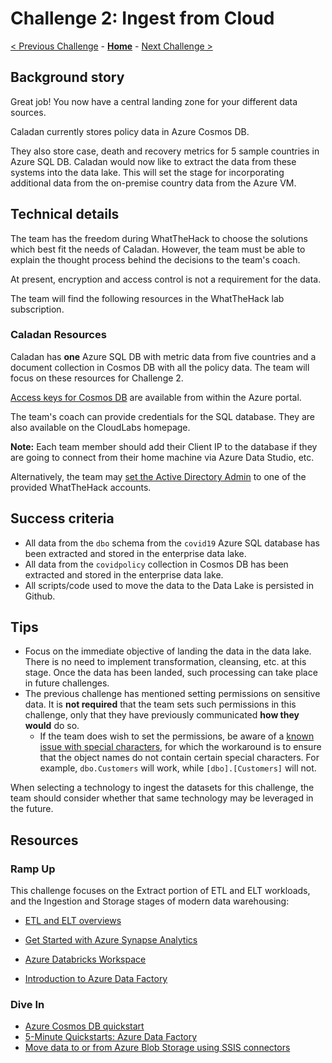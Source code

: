 # Challenge 2: Ingest from Cloud

[< Previous Challenge](./01-Provision.md) - **[Home](../README.md)** - [Next Challenge >](./03-OnPremIngest.md)

## Background story

Great job! You now have a central landing zone for your different data sources.  

Caladan currently stores policy data in
Azure Cosmos DB.

They also store case, death and recovery metrics for 5 sample countries in Azure SQL DB.  Caladan would now like to extract the data from these systems into the data lake.
This will set the stage for incorporating additional data from the on-premise country data from the Azure VM.

## Technical details

The team has the freedom during WhatTheHack to choose the solutions which best fit the needs of Caladan.
However, the team must be able to explain the thought process behind the decisions to the team's coach.

At present, encryption and access control is not a requirement for the data.

The team will find the following resources in the WhatTheHack lab subscription.

### Caladan Resources

Caladan has **one** Azure SQL DB with metric data from five countries and a document collection in Cosmos DB with all the policy data.
The team will focus on these resources for Challenge 2.

[Access keys for Cosmos DB](https://docs.microsoft.com/en-us/azure/cosmos-db/secure-access-to-data)
are available from within the Azure portal.

The team's coach can provide credentials for the SQL database. They are also available on the CloudLabs homepage. 

**Note:** Each team member should add their Client IP to the database if they are going to connect from their home machine via Azure Data Studio, etc.  

Alternatively, the team may [set the Active Directory Admin](https://docs.microsoft.com/en-us/azure/sql-database/sql-database-aad-authentication-configure#provision-an-azure-active-directory-administrator-for-your-azure-sql-database-server)
to one of the provided WhatTheHack accounts.

## Success criteria

- All data from the `dbo` schema from the `covid19` Azure SQL database
has been extracted and stored in the enterprise data lake.
- All data from the `covidpolicy` collection in Cosmos DB
has been extracted and stored in the enterprise data lake.
- All scripts/code used to move the data to the Data Lake is persisted in Github.

## Tips

- Focus on the immediate objective of landing the data in the data lake.
There is no need to implement transformation, cleansing, etc. at this stage.
Once the data has been landed, such processing can take place in future challenges.
- The previous challenge has mentioned setting permissions on sensitive data.
It is **not required** that the team sets such permissions in this challenge,
only that they have previously communicated **how they would** do so.
    - If the team does wish to set the permissions, be aware
    of a [known issue with special characters](https://github.com/Microsoft/AzureStorageExplorer/issues/980),
    for which the workaround is to ensure that the object names do not contain
    certain special characters. For example, `dbo.Customers` will work, while
    `[dbo].[Customers]` will not.

When selecting a technology to ingest the datasets for this challenge,
the team should consider whether that same technology may be leveraged in the future.

## Resources

### Ramp Up

This challenge focuses on the Extract portion of ETL and ELT workloads,
and the Ingestion and Storage stages of modern data warehousing:

- [ETL and ELT overviews](https://docs.microsoft.com/en-us/azure/architecture/data-guide/relational-data/etl)

- [Get Started with Azure Synapse Analytics](https://docs.microsoft.com/en-us/azure/synapse-analytics/get-started)

- [Azure Databricks Workspace](https://docs.microsoft.com/en-us/azure/databricks/scenarios/workspace/)

- [Introduction to Azure Data Factory](https://docs.microsoft.com/en-us/azure/data-factory/introduction)

### Dive In
- [Azure Cosmos DB quickstart](https://docs.microsoft.com/en-us/azure/cosmos-db/create-cosmosdb-resources-portal)
- [5-Minute Quickstarts: Azure Data Factory](https://docs.microsoft.com/en-us/azure/data-factory/#5-minute-quickstarts)
- [Move data to or from Azure Blob Storage using SSIS connectors](https://docs.microsoft.com/en-us/azure/machine-learning/team-data-science-process/move-data-to-azure-blob-using-ssis)

